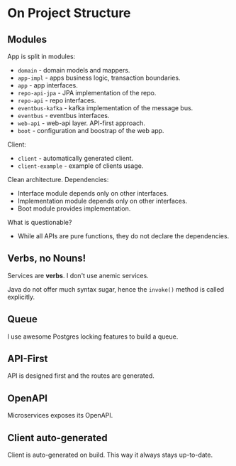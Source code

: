 # On Project Structure

## Modules

App is split in modules:

+ `domain` - domain models and mappers.
+ `app-impl` - apps business logic, transaction boundaries.
+ `app` - app interfaces.
+ `repo-api-jpa` - JPA implementation of the repo.
+ `repo-api` - repo interfaces.
+ `eventbus-kafka` - kafka implementation of the message bus.
+ `eventbus` - eventbus interfaces.
+ `web-api` - web-api layer. API-first approach.
+ `boot` - configuration and boostrap of the web app.

Client:

+ `client` - automatically generated client.
+ `client-example` - example of clients usage.

Clean architecture. Dependencies:

+ Interface module depends only on other interfaces.
+ Implementation module depends only on other interfaces. 
+ Boot module provides implementation.

What is questionable?

+ While all APIs are pure functions, they do not declare the dependencies.

## Verbs, no Nouns!

Services are **verbs**. I don't use anemic services.

Java do not offer much syntax sugar, hence the `invoke()` method is called explicitly.

## Queue

I use awesome Postgres locking features to build a queue.

## API-First

API is designed first and the routes are generated.

## OpenAPI

Microservices exposes its OpenAPI.

## Client auto-generated

Client is auto-generated on build. This way it always stays up-to-date.
